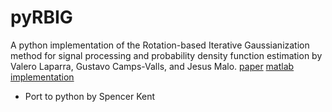 pyRBIG
======

A python implementation of the Rotation-based Iterative Gaussianization method for signal processing and probability density function estimation
by Valero Laparra, Gustavo Camps-Valls, and Jesus Malo. [paper](https://www.uv.es/lapeva/papers/Laparra11.pdf) [matlab implementation](https://www.uv.es/vista/vistavalencia/RBIG.htm)

* Port to python by Spencer Kent
